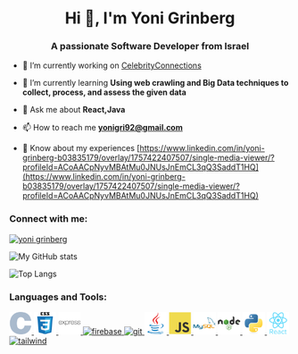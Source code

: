 <h1 align="center">Hi 👋, I'm Yoni Grinberg</h1>
<h3 align="center">A passionate Software Developer from Israel</h3>

- 🔭 I’m currently working on [CelebrityConnections](https://github.com/yoniyoni920/CelebrityConnections)

- 🌱 I’m currently learning **Using web crawling and Big Data techniques to collect, process, and assess the given data**

- 💬 Ask me about **React,Java**

- 📫 How to reach me **yonigri92@gmail.com**

- 📄 Know about my experiences [https://www.linkedin.com/in/yoni-grinberg-b03835179/overlay/1757422407507/single-media-viewer/?profileId=ACoAACpNyvMBAtMu0JNUsJnEmCL3qQ3SaddT1HQ](https://www.linkedin.com/in/yoni-grinberg-b03835179/overlay/1757422407507/single-media-viewer/?profileId=ACoAACpNyvMBAtMu0JNUsJnEmCL3qQ3SaddT1HQ)

<h3 align="left">Connect with me:</h3>
<p align="left">
<a href="https://www.linkedin.com/in/yoni-grinberg-b03835179/" target="blank"><img align="center" src="https://raw.githubusercontent.com/rahuldkjain/github-profile-readme-generator/master/src/images/icons/Social/linked-in-alt.svg" alt="yoni grinberg" height="30" width="40" /></a>
</p>


![My GitHub stats](https://github-readme-stats.vercel.app/api?username=yoniyoni920&show_icons=true&theme=radical)

![Top Langs](https://github-readme-stats.vercel.app/api/top-langs/?username=yoniyoni920&layout=compact)

<h3 align="left">Languages and Tools:</h3>
<p align="left"> <a href="https://www.cprogramming.com/" target="_blank" rel="noreferrer"> <img src="https://raw.githubusercontent.com/devicons/devicon/master/icons/c/c-original.svg" alt="c" width="40" height="40"/> </a> <a href="https://www.w3schools.com/css/" target="_blank" rel="noreferrer"> <img src="https://raw.githubusercontent.com/devicons/devicon/master/icons/css3/css3-original-wordmark.svg" alt="css3" width="40" height="40"/> </a> <a href="https://expressjs.com" target="_blank" rel="noreferrer"> <img src="https://raw.githubusercontent.com/devicons/devicon/master/icons/express/express-original-wordmark.svg" alt="express" width="40" height="40"/> </a> <a href="https://firebase.google.com/" target="_blank" rel="noreferrer"> <img src="https://www.vectorlogo.zone/logos/firebase/firebase-icon.svg" alt="firebase" width="40" height="40"/> </a> <a href="https://git-scm.com/" target="_blank" rel="noreferrer"> <img src="https://www.vectorlogo.zone/logos/git-scm/git-scm-icon.svg" alt="git" width="40" height="40"/> </a> <a href="https://www.java.com" target="_blank" rel="noreferrer"> <img src="https://raw.githubusercontent.com/devicons/devicon/master/icons/java/java-original.svg" alt="java" width="40" height="40"/> </a> <a href="https://developer.mozilla.org/en-US/docs/Web/JavaScript" target="_blank" rel="noreferrer"> <img src="https://raw.githubusercontent.com/devicons/devicon/master/icons/javascript/javascript-original.svg" alt="javascript" width="40" height="40"/> </a> <a href="https://www.mysql.com/" target="_blank" rel="noreferrer"> <img src="https://raw.githubusercontent.com/devicons/devicon/master/icons/mysql/mysql-original-wordmark.svg" alt="mysql" width="40" height="40"/> </a> <a href="https://nodejs.org" target="_blank" rel="noreferrer"> <img src="https://raw.githubusercontent.com/devicons/devicon/master/icons/nodejs/nodejs-original-wordmark.svg" alt="nodejs" width="40" height="40"/> </a> <a href="https://www.python.org" target="_blank" rel="noreferrer"> <img src="https://raw.githubusercontent.com/devicons/devicon/master/icons/python/python-original.svg" alt="python" width="40" height="40"/> </a> <a href="https://reactjs.org/" target="_blank" rel="noreferrer"> <img src="https://raw.githubusercontent.com/devicons/devicon/master/icons/react/react-original-wordmark.svg" alt="react" width="40" height="40"/> </a> <a href="https://tailwindcss.com/" target="_blank" rel="noreferrer"> <img src="https://www.vectorlogo.zone/logos/tailwindcss/tailwindcss-icon.svg" alt="tailwind" width="40" height="40"/> </a> </p>
